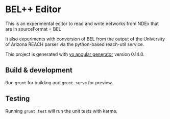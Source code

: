 # BEL++ Editor

This is an experimental editor to read and write networks from NDEx that are in sourceFormat = BEL

It also experiments with conversion of BEL from the output of the University of Arizona REACH parser via the python-based reach-util service.

This project is generated with [yo angular generator](https://github.com/yeoman/generator-angular)
version 0.14.0.

## Build & development

Run `grunt` for building and `grunt serve` for preview.

## Testing

Running `grunt test` will run the unit tests with karma.
